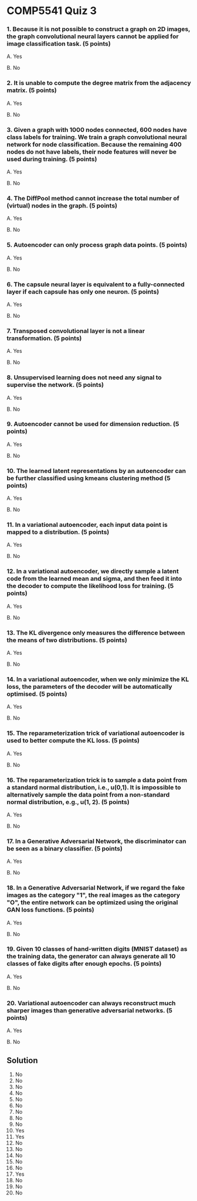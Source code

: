 # COMP5541 Quiz 3

### 1. Because it is not possible to construct a graph on 2D images, the graph convolutional neural layers cannot be applied for image classification task. (5 points)

A. Yes

B. No

### 2. It is unable to compute the degree matrix from the adjacency matrix. (5 points)

A. Yes

B. No

### 3. Given a graph with 1000 nodes connected, 600 nodes have class labels for training. We train a graph convolutional neural network for node classification. Because the remaining 400 nodes do not have labels, their node features will never be used during training. (5 points)

A. Yes

B. No

### 4. The DiffPool method cannot increase the total number of (virtual) nodes in the graph. (5 points)

A. Yes

B. No

### 5. Autoencoder can only process graph data points. (5 points)

A. Yes

B. No

### 6. The capsule neural layer is equivalent to a fully-connected layer if each capsule has only one neuron. (5 points)

A. Yes

B. No

### 7. Transposed convolutional layer is not a linear transformation. (5 points)

A. Yes

B. No

### 8. Unsupervised learning does not need any signal to supervise the network. (5 points)

A. Yes

B. No

### 9. Autoencoder cannot be used for dimension reduction. (5 points)

A. Yes

B. No

### 10. The learned latent representations by an autoencoder can be further classified using kmeans clustering method (5 points)

A. Yes

B. No

### 11. In a variational autoencoder, each input data point is mapped to a distribution. (5 points)

A. Yes

B. No

### 12. In a variational autoencoder, we directly sample a latent code from the learned mean and sigma, and then feed it into the decoder to compute the likelihood loss for training. (5 points)

A. Yes

B. No

### 13. The KL divergence only measures the difference between the means of two distributions. (5 points)

A. Yes

B. No

### 14. In a variational autoencoder, when we only minimize the KL loss, the parameters of the decoder will be automatically optimised. (5 points)

A. Yes

B. No

### 15. The reparameterization trick of variational autoencoder is used to better compute the KL loss. (5 points)

A. Yes

B. No

### 16. The reparameterization trick is to sample a data point from a standard normal distribution, i.e., u(0,1). It is impossible to alternatively sample the data point from a non-standard normal distribution, e.g., u(1, 2). (5 points)

A. Yes

B. No

### 17. In a Generative Adversarial Network, the discriminator can be seen as a binary classifier. (5 points)

A. Yes

B. No

### 18. In a Generative Adversarial Network, if we regard the fake images as the category "1", the real images as the category "O", the entire network can be optimized using the original GAN loss functions. (5 points)

A. Yes

B. No

### 19. Given 10 classes of hand-written digits (MNIST dataset) as the training data, the generator can always generate all 10 classes of fake digits after enough epochs. (5 points)

A. Yes

B. No

### 20. Variational autoencoder can always reconstruct much sharper images than generative adversarial networks. (5 points)

A. Yes

B. No



## Solution
1. No
2. No
3. No
4. No
5. No
6. No
7. No
8. No
9. No
10. Yes
11. Yes
12. No
13. No
14. No
15. No
16. No
17. Yes
18. No
19. No
20. No